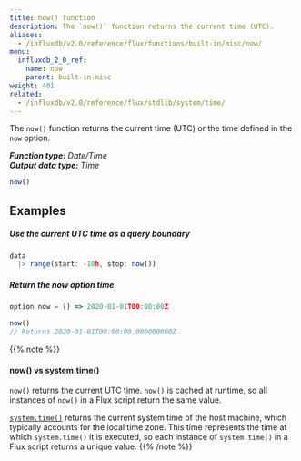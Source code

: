 ```yaml
---
title: now() function
description: The `now()` function returns the current time (UTC).
aliases:
  - /influxdb/v2.0/reference/flux/functions/built-in/misc/now/
menu:
  influxdb_2_0_ref:
    name: now
    parent: built-in-misc
weight: 401
related:
  - /influxdb/v2.0/reference/flux/stdlib/system/time/
---
```


The `now()` function returns the current time (UTC) or the time defined in the `now` option.

_**Function type:** Date/Time_  
_**Output data type:** Time_

```js
now()
```

## Examples

##### Use the current UTC time as a query boundary
```js
data
  |> range(start: -10h, stop: now())
```

##### Return the now option time
```js
option now = () => 2020-01-01T00:00:00Z

now()
// Returns 2020-01-01T00:00:00.000000000Z
```

{{% note %}}
#### now() vs system.time()
`now()` returns the current UTC time.
`now()` is cached at runtime, so all instances of `now()` in a Flux script
return the same value.

[`system.time()`](/influxdb/v2.0/reference/flux/stdlib/system/time/) returns the current
system time of the host machine, which typically accounts for the local time zone.
This time represents the time at which `system.time()` it is executed, so each
instance of `system.time()` in a Flux script returns a unique value.
{{% /note %}}
